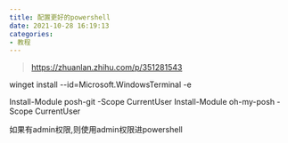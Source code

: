 ```yaml
---
title: 配置更好的powershell
date: 2021-10-28 16:19:13
categories:
- 教程
---
```


> https://zhuanlan.zhihu.com/p/351281543

winget install --id=Microsoft.WindowsTerminal -e

Install-Module posh-git -Scope CurrentUser
Install-Module oh-my-posh -Scope CurrentUser

如果有admin权限,则使用admin权限进powershell